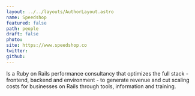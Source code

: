 ```yaml
---
layout: ../../layouts/AuthorLayout.astro
name: Speedshop
featured: false
path: people
draft: false
photo: 
site: https://www.speedshop.co
twitter: 
github: 
---
```


Is a Ruby on Rails performance consultancy that optimizes the full stack - frontend, backend and environment - to generate revenue and cut scaling costs for businesses on Rails through tools, information and training. 